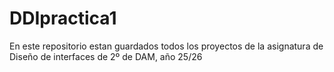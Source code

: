 # DDIpractica1

En este repositorio estan guardados todos los proyectos de la asignatura de Diseño de interfaces de 2º de DAM, año 25/26
